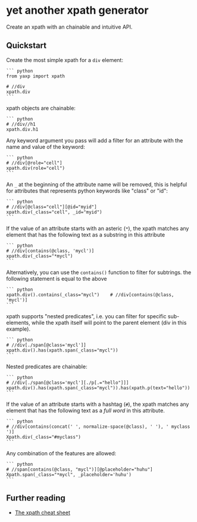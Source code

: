 # yet another xpath generator

Create an xpath with an chainable and intuitive API.

## Quickstart

Create the most simple xpath for a `div` element:

    ``` python
    from yaxp import xpath

    # //div
    xpath.div
    ```

xpath objects are chainable:

    ``` python
    # //div//h1
    xpath.div.h1

Any keyword argument you pass will add a filter for an
attribute with the name and value of the keyword:

    ``` python
    # //div[@role="cell"]
    xpath.div(role="cell")
    ```

An `_` at the beginning of the attribute name will be
removed, this is helpful for attributes that represents
python keywords like "class" or "id":


    ``` python
    # //div[@class="cell"][@id="myid"]
    xpath.div(_class="cell", _id="myid")
    ```

If the value of an attribute starts with an asteric (`*`), the xpath matches
any element that has the following text as a substring in this attribute

    ``` python
    # //div[contains(@class, 'mycl')]
    xpath.div(_class="*mycl")               
    ```

Alternatively, you can use the `contains()` function to filter for subtrings.
the following statement is equal to the above

    ``` python
    xpath.div().contains(_class="mycl")    # //div[contains(@class, 'mycl')]
    ```

xpath supports "nested predicates", i.e. you can filter for specific sub-elements,
while the xpath itself will point to the parent element (div in this example).

    ``` python
    # //div[./span[@class='mycl']]
    xpath.div().has(xpath.span(_class="mycl"))
    ```

Nested predicates are chainable:

    ``` python
    # //div[./span[@class='mycl'][./p[.="hello"]]]
    xpath.div().has(xpath.span(_class="mycl")).has(xpath.p(text="hello"))
    ```

If the value of an attribute starts with a hashtag (`#`), the xpath matches
any element that has the following text as a *full word* in this attribute.

    ``` python
    # //div[contains(concat(' ', normalize-space(@class), ' '), ' myclass ')]
    Xpath.div(_class="#myclass")
    ```

Any combination of the features are allowed:

    ``` python
    # //span[contains(@class, "mycl")][@placeholder="huhu"]
    Xpath.span(_class="*mycl", _placeholder='huhu')
    ```

## Further reading

- [The xpath cheat sheet](https://devhints.io/xpath)

